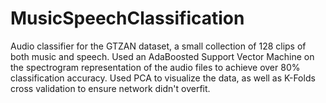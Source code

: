 # MusicSpeechClassification
Audio classifier for the GTZAN dataset, a small collection of 128 clips of both music and speech. Used an AdaBoosted Support Vector Machine on the spectrogram representation of the audio files to achieve over 80% classification accuracy. Used PCA to visualize the data, as well as K-Folds cross validation to ensure network didn't overfit. 

